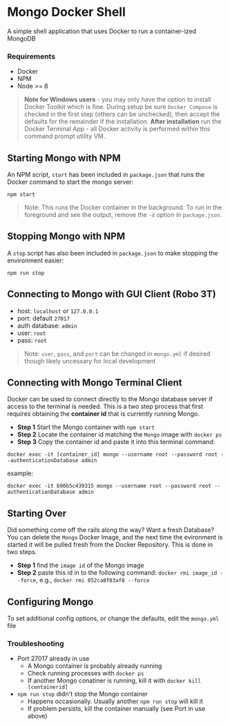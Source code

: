 # Mongo Docker Shell
A simple shell application that uses Docker to run a container-ized MongoDB

### Requirements
* Docker
* NPM
* Node >= 8

> **Note for Windows users** - you may only have the option to install Docker Toolkit which is fine. During setup be sure `Docker Compose` is checked in the first step (others can be unchecked), then accept the defaults for the remainder if the installation. **After installation** run the Docker Terminal App - all Docker activity is performed within this command prompt utility VM.

## Starting Mongo with NPM
An NPM script, `start` has been included in `package.json` that runs the Docker command to start the mongo server:

`npm start`

> Note: This runs the Docker container in the background. To run in the foreground and see the output, remove the `-d` option in `package.json`.

## Stopping Mongo with NPM
A `stop` script has also been included in `package.json` to make stopping the environment easier:

`npm run stop`

## Connecting to Mongo with GUI Client (Robo 3T)
* host: `localhost` or `127.0.0.1`
* port: default `27017`
* auth database: `admin`
* user: `root`
* pass: `root`

> Note: `user`, `pass`, and `port` can be changed in `mongo.yml` if desired though likely uncessary for local development

## Connecting with Mongo Terminal Client
Docker can be used to connect directly to the Mongo database server if access to the terminal is needed. This is a two step process that first requires obtaining the **container id** that is currently running Mongo.

* **Step 1** Start the Mongo container with `npm start`
* **Step 2** Locate the container id matching the `Mongo` image with `docker ps`
* **Step 3** Copy the container id and paste it into this terminal command: 

`docker exec -it [container_id] mongo --username root --password root --authenticationDatabase admin`

example:

`docker exec -it b90b5c439315 mongo --username root --password root --authenticationDatabase admin`

## Starting Over
Did something come off the rails along the way? Want a fresh Database? You can delete the `Mongo` Docker Image, and the next time the evironment is started it will be pulled fresh from the Docker Repository. This is done in two steps.

* **Step 1** find the `image id` of the Mongo image
* **Step 2** paste this id in to the following command: `docker rmi image_id --force`, e.g., `docker rmi 052ca8f03af8 --force`

## Configuring Mongo
To set additional config options, or change the defaults, edit the `mongo.yml` file

### Troubleshooting
* Port 27017 already in use
    * A Mongo container is probably already running
    * Check running processes with `docker ps`
    * If another Mongo conatiner is running, kill it with `docker kill [containerid]`
* `npm run stop` didn't stop the Mongo container
    * Happens occasionally. Usually another `npm run stop` will kill it
    * If problem persists, kill the container manually (see Port in use above)